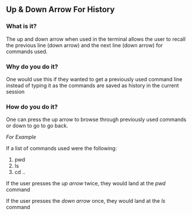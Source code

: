 ## Up & Down Arrow For History

### What is it?
The up and down arrow when used in the terminal allows the user to recall the previous line (down arrow) and the next line (down arrow) for commands used.
### Why do you do it?
One would use this if they wanted to get a previously used command line instead of typing it as the commands are saved as history in the current session
### How do you do it?
One can press the up arrow to browse through previously used commands or down to go to go back.

*For Example*

If a list of commands used were the following:
1. pwd
2. ls
3. cd ..

If the user presses the *up arrow* twice, they would land at the *pwd* command

If the user presses the *down arrow* once, they would land at the *ls* command

